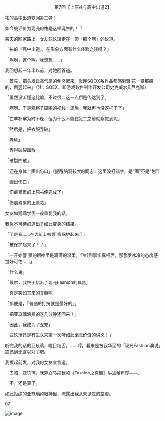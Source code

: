 <p align="center">第7回【上原祐与高中出道2】</p>

祐的高中出道轶闻第二弹！

如今被评价为现充的祐是这样诞生的！？

某天的回家路上。女友亚玖璃走在一旁「那个啊」的说道。

「祐的『高中出道』，在形象方面有什么经验之谈吗？」

「啊啊，这个啊。我想想……」

我回想起一年半以前，对她回答道。

「首先，把头发趾高气昂的倒竖起来。就连SQ○X系作品都感到菊 花一紧那般的，倒竖起来」（注：SQEX，即游戏软件制作开发公司史克威尔艾尼克斯）

「虽然没听懂这比喻，不过很二这一点倒是传达到了」

「啊啊。于是观察了周围的视线一周后，我就再也没这样干了」

「亡羊补牢为时不晚，但为什么不能在犯二之前就察觉到呢」

「然后是，把衣服弄破」

「弄破」

「弄得破裂四散」

「破裂四散」

「还在身体上画出伤口」（提醒脑洞较大的同志：这里没打错字，是“画”不是“划”）

「画出伤口」

「伤痕累累的上原祐便完成了」

「伤痕累累的上原祐」

女友如鹦鹉学舌一般重复我的话。

我急不可待的道出了如此变身的结果。

「于是我……在大街上被警 察保护起来了」

「被保护起来了！？」

「一开始警 察的眼神里是满满的温柔，但听到事实真相后，那愈发冰冷的态度感觉好可怕……」

「什么鬼」

「最后，我终于悟出了现充Fashion的真髓」

「真是突如其来的真髓呢」

「那便是，『普通的打扮就是最好的』」

「把亚玖璃浪费的这几分钟还回来！」

「因此，我成为了现充」

「亚玖璃还是有生以来第一次听如此毫无价值的讲义！」

听完我的话的亚玖璃，瞠目结舌。……哼，看来是被我华丽的「现充Fashion演说」震撼到无言以对了吧。

我撩起前发，对我的女友宣言道。

「去吧，亚玖璃。就算立马把我的《Fashion之真髓》讲述给雨野——」

「不，还是算了」

如此拒绝的亚玖璃的眼神里，流露出我从未见过的空虚。

07

![image](http://pic.wenku8.com/pictures/2/2082/107148/133290.jpg)

